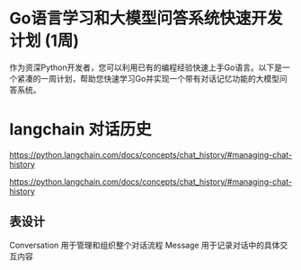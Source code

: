 # Go语言学习和大模型问答系统快速开发计划 (1周)

作为资深Python开发者，您可以利用已有的编程经验快速上手Go语言。以下是一个紧凑的一周计划，帮助您快速学习Go并实现一个带有对话记忆功能的大模型问答系统。


# langchain 对话历史
https://python.langchain.com/docs/concepts/chat_history/#managing-chat-history

https://python.langchain.com/docs/concepts/chat_history/#managing-chat-history

## 表设计

Conversation 用于管理和组织整个对话流程
Message 用于记录对话中的具体交互内容